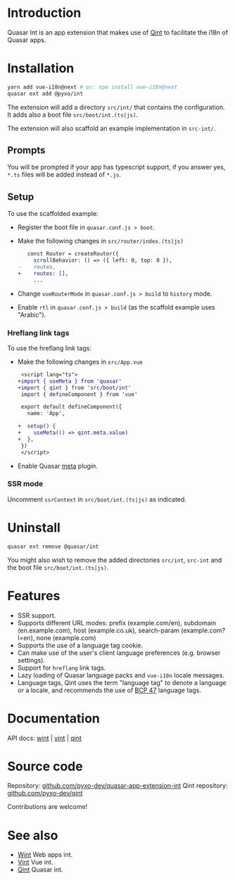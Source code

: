 # Introduction

Quasar Int is an app extension that makes use of [Qint](https://github.com/pyxo-dev/qint) to facilitate the i18n of
Quasar apps.

# Installation

``` bash
yarn add vue-i18n@next # or: npm install vue-i18n@next
quasar ext add @pyxo/int
```

The extension will add a directory `src/int/` that contains the configuration.
It adds also a boot file `src/boot/int.(ts|js)`.

The extension will also scaffold an example implementation in `src-int/`.

## Prompts

You will be prompted if your app has typescript support, if you answer yes, `*.ts`
files will be added instead of `*.js`.

## Setup

To use the scaffolded example:

-   Register the boot file in `quasar.conf.js > boot`.

-   Make the following changes in `src/router/index.(ts|js)`

    ``` diff
       const Router = createRouter({
         scrollBehavior: () => ({ left: 0, top: 0 }),
    -    routes,
    +    routes: [],
         ...
    ```

-   Change `vueRouterMode` in `quasar.conf.js > build` to `history` mode.

-   Enable `rtl` in `quasar.conf.js > build` (as the scaffold example uses "Arabic").

### Hreflang link tags

To use the hreflang link tags:

-   Make the following changes in `src/App.vue`

    ``` diff
     <script lang="ts">
    +import { useMeta } from 'quasar'
    +import { qint } from 'src/boot/int'
     import { defineComponent } from 'vue'

     export default defineComponent({
       name: 'App',

    +  setup() {
    +    useMeta(() => qint.meta.value)
    +  },
     })
     </script>

    ```

-   Enable Quasar [meta](https://quasar.dev/quasar-plugins/meta#installation) plugin.

### SSR mode

Uncomment `ssrContext` in `src/boot/int.(ts|js)` as indicated.

# Uninstall

``` bash
quasar ext remove @quasar/int
```

You might also wish to remove the added directories `src/int`, `src-int` and the
boot file `src/boot/int.(ts|js)`.

# Features

-   SSR support.
-   Supports different URL modes: prefix (example.com/en), subdomain
    (en.example.com), host (example.co.uk), search-param (example.com?l=en), none
    (example.com)
-   Supports the use of a language tag cookie.
-   Can make use of the user's client language preferences (e.g. browser
    settings).
-   Support for `hreflang` link tags.
-   Lazy loading of Quasar language packs and `vue-i18n` locale messages.
-   Language tags, Qint uses the term "language tag" to denote a language or a
    locale, and recommends the use of [BCP 47](https://www.w3.org/International/articles/language-tags) language tags.

# Documentation

API docs: [wint](https://wint.pyxo.net/api) \| [vint](https://vint.pyxo.net/api) \| [qint](https://qint.pyxo.net/api)

# Source code

Repository: [github.com/pyxo-dev/quasar-app-extension-int](https://github.com/pyxo-dev/quasar-app-extension-int)
Qint repository: [github.com/pyxo-dev/qint](https://github.com/pyxo-dev/qint)

Contributions are welcome!

# See also

-   [Wint](https://github.com/pyxo-dev/wint) Web apps int.
-   [Vint](https://github.com/pyxo-dev/vint) Vue int.
-   [Qint](https://github.com/pyxo-dev/qint) Quasar int.
